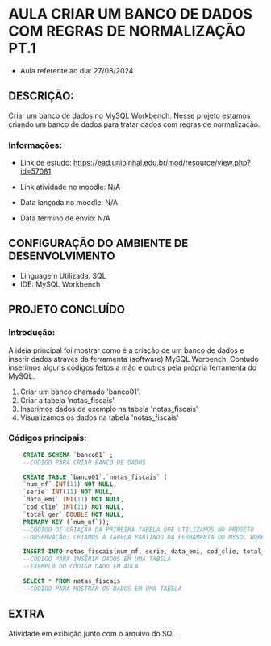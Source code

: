 # AULA CRIAR UM BANCO DE DADOS COM REGRAS DE NORMALIZAÇÃO PT.1

- Aula referente ao dia: 27/08/2024 

## DESCRIÇÃO:

Criar um banco de dados no MySQL Workbench. Nesse projeto estamos criando um banco de dados para tratar dados
com regras de normalização.

### Informações:

- Link de estudo: https://ead.unipinhal.edu.br/mod/resource/view.php?id=57081

- Link atividade no moodle: N/A

- Data lançada no moodle: N/A
- Data término de envio: N/A


## CONFIGURAÇÃO DO AMBIENTE DE DESENVOLVIMENTO 

- Linguagem Utilizada: SQL
- IDE: MySQL Workbench

## PROJETO CONCLUÍDO

### Introdução:

A ideia principal foi mostrar como é a criação de um banco de dados e inserir dados através da ferramenta (software) MySQL Worbench.
Contudo inserimos alguns códigos feitos a mão e outros pela própria ferramenta do MySQL.

1. Criar um banco chamado 'banco01'.
2. Criar a tabela 'notas_fiscais'.
3. Inserimos dados de exemplo na tabela 'notas_fiscais'
4. Visualizamos os dados na tabela 'notas_fiscais'

### Códigos principais:

``` SQL
    CREATE SCHEMA `banco01` ;
	--CÓDIGO PARA CRIAR BANCO DE DADOS
```

``` SQL
    CREATE TABLE `banco01`.`notas_fiscais` (
    `num_nf` INT(11) NOT NULL,
    `serie` INT(11) NOT NULL,
    `data_emi` INT(11) NOT NULL,
    `cod_clie` INT(11) NOT NULL,
	`total_ger` DOUBLE NOT NULL,
    PRIMARY KEY (`num_nf`));
    --CÓDIGO DE CRIAÇÃO DA PRIMEIRA TABELA QUE UTILIZAMOS NO PROJETO
    --OBSERVAÇÃO: CRIAMOS A TABELA PARTINDO DA FERRAMENTA DO MYSQL WORKBENCH (VISUAL SEM CÓDIGO)
```

``` SQL
    INSERT INTO notas_fiscais(num_nf, serie, data_emi, cod_clie, total_ger) VALUES ('1111', '11', '27092024', '1234', '10000')
    --CÓDIGO PARA INSERIR DADOS EM UMA TABELA
    --EXEMPLO DO CÓDIGO DADO EM AULA
```

``` SQL
    SELECT * FROM notas_fiscais
    --CÓDIGO PARA MOSTRAR OS DADOS EM UMA TABELA
```

## EXTRA

Atividade em exibição junto com o arquivo do SQL. 
